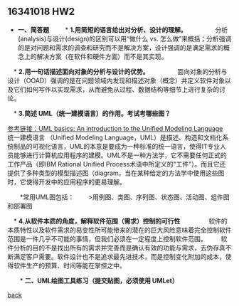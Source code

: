 ﻿---
layout: default
---

## 16341018 HW2

*  **一、简答题**
　
　* **1.用简短的语言给出对分析、设计的理解。**
　　
　　分析(analysis)与设计(design)的区别可以用“做什么 vs. 怎么做”来概括；分析强调的是对问题和需求的调查和研究而不是解决方案，设计强调的是满足需求的概念上的解决方案（在软件和硬件方面）而不是其实现。

　* **2.用一句话描述面向对象的分析与设计的优势。**
　　
　　面向对象的分析与设计（OOAD）强调的是在问题领域内发现和描述对象（概念）并定义软件对象以及它们如何写作以实现需求，从而避免从过程、数据结构等细节上进行复杂的讨论。

　* **3.简述 UML（统一建模语言）的作用。考试考哪些图？**

[参考链接：UML basics: An introduction to the Unified Modeling Language](https://www.ibm.com/developerworks/rational/library/769.html)
　
　　统一建模语言 （Unified Modeling Language，UML）是描述、构造和文档化系统制品的可视化语言，UML的本意是要成为一种标准的统一语言，使得IT专业人员能够进行计算机应用程序的建模。UML不是一种方法学，它不需要任何正式的工作产品（即IBM Rational Unified Process术语中所定义的"工件"）。而且它还提供了多种类型的模型描述图（diagram，当在某种给定的方法学中使用这些图时，它使得开发中的应用程序的更易理解。

　　*常用UML图包括：
　　>用例图、类图、序列图、状态图、活动图、组件图和部署图

　* **4.从软件本质的角度，解释软件范围（需求）控制的可行性**
　　
　　软件的本质特性以及软件需求的易变性所可能带来的潜在的巨大风险意味着完全控制软件范围是一件几乎不可能的事情，但我们必须在一定程度上控制软件范围。
　　软件分析的目的不是找出所有的需求并完善而是确认有效的功能与需求，去伪存真不断满足客户需要。软件设计也不是追求最先进技术，而是控制变化附加的成本，使得软件生产的预算、时间等能在掌控之中。


　　* **二、UML绘图工具练习（提交贴图，必须使用 UMLet）**

[back](./)

